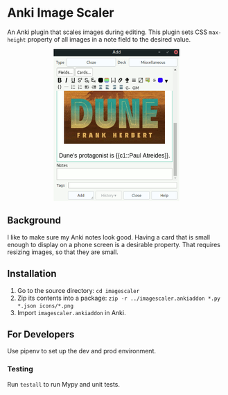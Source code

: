 # Anki Image Scaler

An Anki plugin that scales images during editing. This plugin sets CSS
`max-height` property of all images in a note field to the desired value.

<p align="center">
  <img src="images/dune-scale.gif" height="350px"/>
</p>

## Background

I like to make sure my Anki notes look good. Having a card that is small enough
to display on a phone screen is a desirable property. That requires resizing
images, so that they are small.

## Installation

1. Go to the source directory: `cd imagescaler`
2. Zip its contents into a package:
   `zip -r ../imagescaler.ankiaddon *.py *.json icons/*.png`
3. Import `imagescaler.ankiaddon` in Anki.

## For Developers

Use pipenv to set up the dev and prod environment.

### Testing

Run `testall` to run Mypy and unit tests.
